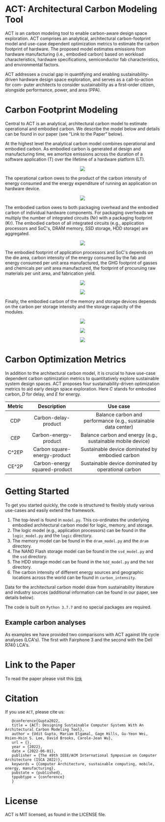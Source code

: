# ACT: Architectural Carbon Modeling Tool

ACT is an carbon modeling tool to enable carbon-aware design space exploration. ACT comprises an analytical, architectural carbon-footprint model
and use-case dependent optimization metrics to estimate the carbon footprint of hardware. The proposed model estimates emissions from hardware manufacturing (i.e., embodied carbon) based on workload characteristics, hardware specifications, semiconductor fab characteristics, and environmental factors.

ACT addresses a crucial gap in quantifying and enabling sustainability-driven hardware design space exploration, and serves as a call-to-action for com-
puter architects to consider sustainability as a first-order citizen, alongside performance, power, and area (PPA).

# Carbon Footprint Modeling
Central to ACT is an analytical, architectural carbon model to estimate operational and embodied carbon. We describe the model below and details can be found in our paper (see "Link to the Paper" below).

At the highest level the analytical carbon model combines operational and embodied carbon. As embodied carbon is generated at design and manufacturing time, we amortize emissions across the duration of a software application (T) over the lifetime of a hardware platform (LT).
<p align="center">
<img src="https://latex.codecogs.com/svg.image?CF&space;=&space;OP_{CF}&space;&plus;&space;\frac{T}{LT}&space;\times&space;E_{CF}" >
</p>

The operational carbon owes to the product of the carbon intensity of energy consumed and the energy expenditure of running an application on hardware device.
<p align="center">
<img src="https://latex.codecogs.com/svg.image?OP_{CF}&space;=&space;CI_{use}&space;\times&space;Energy">
</p>

The embodied carbon owes to both packaging overhead and the embodied carbon of individual hardware components. For packaging overheads we multiply the number of integrated circuits (Nr) with a packaging footprint (Kr). The embodied carbon of all integrated circuits (e.g., application processors and SoC's, DRAM memory, SSD storage, HDD storage) are aggregated.
<p align="center">
<img src="https://latex.codecogs.com/svg.image?E_{CF}&space;=&space;N_r&space;K_r&space;&plus;&space;\sum_{r}^{SoC,&space;DRAM,&space;SSD,&space;HDD}&space;E_r">
</p>

The embodied footprint of application processors and SoC's depends on the die area, carbon intensity of the energy consumed by the fab and energy consumed per unit area manufactured, the GHG footprint of gasses and chemicals per unit area manufactured, the footprint of procuruing raw materials per unit area, and fabrication yield.
<p align="center">
<img src="https://latex.codecogs.com/svg.image?E_{SoC}&space;=&space;Area&space;\times&space;CPA">
</p>

<p align="center">
<img src="https://latex.codecogs.com/svg.image?E_{SoC}&space;=&space;Area&space;\times&space;\frac{CI_{fab}&space;\times&space;EPA&space;&plus;&space;GPA&space;&plus;&space;MPA}{Y}">
</p>

Finally, the embodied carbon of the memory and storage devices depends on the carbon per storage intensity and the storage capacity of the modules.


<p align="center">
<img src="https://latex.codecogs.com/svg.image?E_{DRAM}&space;=&space;CPS_{DRAM}&space;\times&space;Capacity_{DRAM}">
</p>

<p align="center">
<img src="https://latex.codecogs.com/svg.image?E_{HDD}&space;=&space;CPS_{HDD}&space;\times&space;Capacity_{HDD}">
</p>

<p align="center">
<img src="https://latex.codecogs.com/svg.image?E_{SSD}&space;=&space;CPS_{SSD}&space;\times&space;Capacity_{SSD}">
</p>

# Carbon Optimization Metrics
In addition to the architectural carbon model, it is crucial to have use-case dependent carbon optimization metrics to quantitatively explore sustainable system design spaces. ACT proposes four sustainability-driven optimization metrics to aid early design space exploration. Here _C_ stands for embodied carbon, _D_ for delay, and _E_ for energy.

| Metric        | Description   | Use case |
| :-------------: |:-------------:| :-----:|
| CDP      | Carbon-delay-product | Balance carbon and performance (e.g., sustainable data center) |
| CEP      | Carbon-energy-product | Balance carbon and energy (e.g., sustainable mobile device) |
| C^2EP      | Carbon square-energy-product | Sustainable device dominated by embodied carbon |
| CE^2P      | Carbon-energy squared-product | Sustainable device dominated by operational carbon |


# Getting Started
To get you started quickly, the code is structured to flexibly study various use-cases and easily extend the framework.

1. The top-level is found in ```model.py```. This co-ordinates the underlying embodied architectural carbon model for logic, memory, and storage.
2. The logic model (e.g., application processors) can be found in the ```logic_model.py``` and the ```logic``` directory.
3. The memory model can be found in the ```dram_model.py``` and the ```dram``` directory.
4. The NAND Flash storage model can be found in the ```ssd_model.py``` and the ```ssd``` directory.
5. The HDD storage model can be found in the ```hdd_model.py``` and the ```hdd``` directory.
6. The carbon intensity of different energy sources and geographic locations across the world can be found in ```carbon_intensity```.

Data for the architectural carbon model draw from sustainability literature and industry sources (additional information can be found in our paper, see details below).

The code is built on ```Python 3.7.7``` and no special packages are required.

## Example carbon analyses
As examples we have provided two comparisons with ACT against life cycle analyses (LCA's). The first with Fairphone 3 and the second with the Dell R740 LCA's.

# Link to the Paper
To read the paper please visit this [link](https://github.com/fairinternal/ACT)


# Citation
If you use `ACT`, please cite us:

```
   @conference{Gupta2022,
   title = {ACT: Designing Sustainable Computer Systems With An Architectural Carbon Modeling Tool},
   author = {Udit Gupta, Mariam Elgamal, Gage Hills, Gu-Yeon Wei, Hsien-Hsin S. Lee, David Brooks, Carole-Jean Wu},
   url = {},
   year = {2022},
   date = {2022-06-01},
   publisher = {The 49th IEEE/ACM International Symposium on Computer Architecture (ISCA 2022)},
   keywords = {Computer Architecture, sustainable computing, mobile, energy, manufacturing},
   pubstate = {published},
   tppubtype = {conference}
   }
```

# License
ACT is MIT licensed, as found in the LICENSE file.
